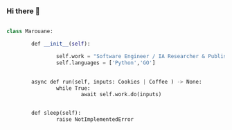 ### Hi there 👋

<!--
**OpetherMB/OpetherMB** is a ✨ _special_ ✨ repository because its `README.md` (this file) appears on your GitHub profile.

Here are some ideas to get you started:

- 🔭 I’m currently working on ...
- 🌱 I’m currently learning ...
- 👯 I’m looking to collaborate on ...
- 🤔 I’m looking for help with ...
- 💬 Ask me about ...
- 📫 How to reach me: ...
- 😄 Pronouns: ...
- ⚡ Fun fact: ...
-->
```python

class Marouane:

        def __init__(self):

                ​self​.​work​ ​=​ ​​​"Software Engineer / IA Researcher & Publisher / Data Engineer"​
                ​self​.​languages​ ​=​ ​['Python','GO']
                

        ​async​ ​def​ ​run​(​self​, ​inputs​: ​Cookies | ​Coffee​ ) ​->​ ​None​:
                ​while​ ​True​:
                        ​await​ ​self​.​work​.​do​(​inputs​)


        ​def​ ​sleep​(​self​):
                ​raise​ ​NotImplementedError
```
